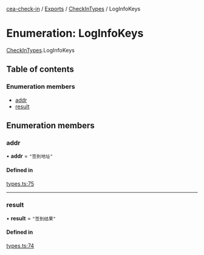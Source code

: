 [cea-check-in](../README.md) / [Exports](../modules.md) / [CheckInTypes](../modules/CheckInTypes.md) / LogInfoKeys

# Enumeration: LogInfoKeys

[CheckInTypes](../modules/CheckInTypes.md).LogInfoKeys

## Table of contents

### Enumeration members

- [addr](CheckInTypes.LogInfoKeys.md#addr)
- [result](CheckInTypes.LogInfoKeys.md#result)

## Enumeration members

### addr

• **addr** = `"签到地址"`

#### Defined in

[types.ts:75](https://github.com/ceajs/cea/blob/137f0b9/plugins/check-in/src/types.ts#L75)

___

### result

• **result** = `"签到结果"`

#### Defined in

[types.ts:74](https://github.com/ceajs/cea/blob/137f0b9/plugins/check-in/src/types.ts#L74)
